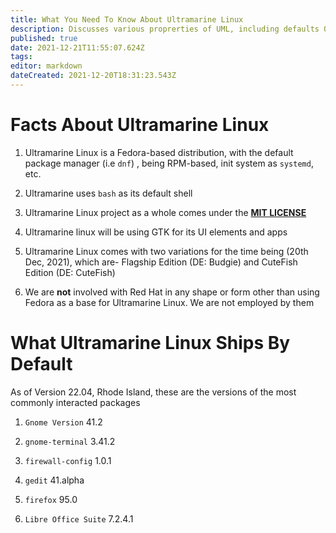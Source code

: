 ```yaml
---
title: What You Need To Know About Ultramarine Linux
description: Discusses various proprerties of UML, including defaults OOTB, behavioural restrictions, etc
published: true
date: 2021-12-21T11:55:07.624Z
tags: 
editor: markdown
dateCreated: 2021-12-20T18:31:23.543Z
---
```


# Facts About Ultramarine Linux

1. Ultramarine Linux is a Fedora-based distribution, with the default package manager (i.e `dnf`) , being RPM-based, init system as `systemd`, etc.

2. Ultramarine uses `bash` as its default shell

3. Ultramarine Linux project as a whole comes under the [**MIT LICENSE**](https://en.wikipedia.org/wiki/MIT_License)

4. Ultramarine linux will be using GTK for its UI elements and apps 

5. Ultramarine Linux comes with two variations for the time being (20th Dec, 2021), which are- Flagship Edition (DE: Budgie) and CuteFish Edition (DE: CuteFish)

6. We are **not** involved with Red Hat in any shape or form other than using Fedora as a base for Ultramarine Linux. We are not employed by them

# What Ultramarine Linux Ships By Default

As of Version 22.04, Rhode Island, these are the versions of the most commonly interacted packages

1. `Gnome Version` 41.2

2. `gnome-terminal` 3.41.2

3. `firewall-config` 1.0.1

4. `gedit` 41.alpha

5. `firefox` 95.0

6. `Libre Office Suite` 7.2.4.1
